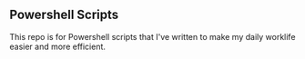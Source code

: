 ## Powershell Scripts
This repo is for Powershell scripts that I've written to make my daily worklife easier and more efficient.
